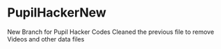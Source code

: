 # PupilHackerNew
New Branch for Pupil Hacker Codes
Cleaned the previous file to remove Videos and other data files
